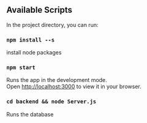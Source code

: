 ## Available Scripts

In the project directory, you can run:

### `npm install --s`

install node packages

### `npm start`
Runs the app in the development mode.\
Open [http://localhost:3000](http://localhost:3000) to view it in your browser.

### `cd backend && node Server.js`
Runs the database
